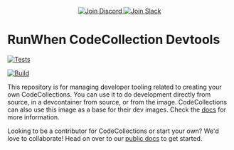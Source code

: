 <p align="center">
  <a href="https://discord.gg/es7rexdG">
    <img src="https://img.shields.io/discord/1131539039665791077?label=Join%20Discord&logo=discord&logoColor=white&style=for-the-badge" alt="Join Discord">
  </a>
  <a href="https://runwhen.slack.com/join/shared_invite/zt-1l7t3tdzl-IzB8gXDsWtHkT8C5nufm2A">
    <img src="https://img.shields.io/badge/Join%20Slack-%23E01563.svg?&style=for-the-badge&logo=slack&logoColor=white" alt="Join Slack">
  </a>
</p>

# RunWhen CodeCollection Devtools

[![Tests](https://github.com/runwhen-contrib/codecollection-devtools/actions/workflows/smoke-test.yaml/badge.svg)](https://github.com/runwhen-contrib/codecollection-devtools/actions/workflows/smoke-test.yaml)

[![Build](https://github.com/runwhen-contrib/codecollection-devtools/actions/workflows/build-push.yaml/badge.svg)](https://github.com/runwhen-contrib/codecollection-devtools/actions/workflows/build-push.yaml)

This repository is for managing developer tooling related to creating your own CodeCollections. You can use it to do development directly from source, in a devcontainer from source, or from the image. CodeCollections can also use this image as a base for their dev images. Check the [docs](https://docs.runwhen.com/public/runwhen-authors/getting-started-with-codecollection-development) for more information.

Looking to be a contributor for CodeCollections or start your own? We'd love to collaborate! Head on over to our [public docs](https://docs.runwhen.com/public/runwhen-authors/getting-started-with-codecollection-development) to get started.

